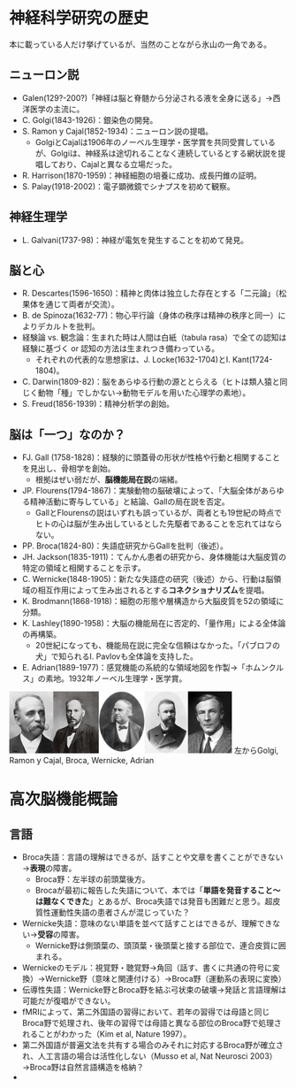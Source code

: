 # 神経科学研究の歴史
本に載っている人だけ挙げているが、当然のことながら氷山の一角である。

## ニューロン説
- Galen(129?-200?)「神経は脳と脊髄から分泌される液を全身に送る」→西洋医学の主流に。
- C. Golgi(1843-1926)：銀染色の開発。
- S. Ramon y Cajal(1852-1934)：ニューロン説の提唱。
  - GolgiとCajalは1906年のノーベル生理学・医学賞を共同受賞しているが、Golgiは、神経系は途切れることなく連続しているとする網状説を提唱しており、Cajalと異なる立場だった。
- R. Harrison(1870-1959)：神経細胞の培養に成功、成長円錐の証明。
- S. Palay(1918-2002)：電子顕微鏡でシナプスを初めて観察。

## 神経生理学
- L. Galvani(1737-98)：神経が電気を発生することを初めて発見。

## 脳と心
- R. Descartes(1596-1650)：精神と肉体は独立した存在とする「二元論」（松果体を通じて両者が交流）。
- B. de Spinoza(1632-77)：物心平行論（身体の秩序は精神の秩序と同一）によりデカルトを批判。
- 経験論 vs. 観念論：生まれた時は人間は白紙（tabula rasa）で全ての認知は経験に基づく or 認知の方法は生まれつき備わっている。
  - それぞれの代表的な思想家は、J. Locke(1632-1704)とI. Kant(1724-1804)。
- C. Darwin(1809-82)：脳をあらゆる行動の源ととらえる（ヒトは類人猿と同じく動物「種」でしかない→動物モデルを用いた心理学の素地）。
- S. Freud(1856-1939)：精神分析学の創始。

## 脳は「一つ」なのか？
- FJ. Gall (1758-1828)：経験的に頭蓋骨の形状が性格や行動と相関することを見出し、骨相学を創始。
  - 根拠はぜい弱だが、**脳機能局在説**の端緒。
- JP. Flourens(1794-1867)：実験動物の脳破壊によって、「大脳全体があらゆる精神活動に寄与している」と結論、Gallの局在説を否定。
  - GallとFlourensの説はいずれも誤っているが、両者とも19世紀の時点でヒトの心は脳が生み出しているとした先駆者であることを忘れてはならない。
- PP. Broca(1824-80)：失語症研究からGallを批判（後述）。
- JH. Jackson(1835-1911)：てんかん患者の研究から、身体機能は大脳皮質の特定の領域と相関することを示す。
- C. Wernicke(1848-1905)：新たな失語症の研究（後述）から、行動は脳領域の相互作用によって生み出されるとする**コネクショナリズム**を提唱。
- K. Brodmann(1868-1918)：細胞の形態や層構造から大脳皮質を52の領域に分類。
- K. Lashley(1890-1958)：大脳の機能局在に否定的、「量作用」による全体論の再構築。
  - 20世紀になっても、機能局在説に完全な信頼はなかった。「パブロフの犬」で知られるI. Pavlovも全体論を支持した。
- E. Adrian(1889-1977)：感覚機能の系統的な領域地図を作製→「ホムンクルス」の素地。1932年ノーベル生理学・医学賞。


<img src="https://github.com/HandaiMedStudent/Principles-of-Neural-Science/blob/img/pic.png" width=80%>
左からGolgi, Ramon y Cajal, Broca, Wernicke, Adrian

# 高次脳機能概論

## 言語
- Broca失語：言語の理解はできるが、話すことや文章を書くことができない→**表現**の障害。
  - Broca野：左半球の前頭葉後方。
  - Brocaが最初に報告した失語について、本では「**単語を発音すること～は難なくできた**」とあるが、Broca失語では発音も困難だと思う。超皮質性運動性失語の患者さんが混じっていた？
- Wernicke失語：意味のない単語を並べて話すことはできるが、理解できない→**受容**の障害。
  - Wernicke野は側頭葉の、頭頂葉・後頭葉と接する部位で、連合皮質に囲まれる。
- Wernickeのモデル：視覚野・聴覚野→角回（話す、書くに共通の符号に変換）→Wernicke野（意味と関連付ける）→Broca野（運動系の表現に変換）
- 伝導性失語：Wernicke野とBroca野を結ぶ弓状束の破壊→発話と言語理解は可能だが復唱ができない。
- fMRIによって、第二外国語の習得において、若年の習得では母語と同じBroca野で処理され、後年の習得では母語と異なる部位のBroca野で処理されることがわかった（Kim et al, Nature 1997）。
- 第二外国語が普遍文法を共有する場合のみそれに対応するBroca野が確立され、人工言語の場合は活性化しない（Musso et al, Nat Neurosci 2003）→Broca野は自然言語構造を格納？
- 
